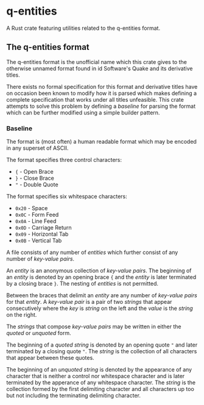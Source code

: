 # q-entities
A Rust crate featuring utilities related to the q-entities format.

## The q-entities format
The q-entities format is the unofficial name which this crate gives to the otherwise unnamed format found in id Software's Quake and its derivative titles.

There exists no formal specification for this format and derivative titles have on occasion been known to modify how it is parsed which makes defining a complete specification that works under all titles unfeasible.
This crate attempts to solve this problem by defining a _baseline_ for parsing the format which can be further modified using a simple builder pattern.

### Baseline
The format is (most often) a human readable format which may be encoded in any superset of ASCII.

The format specifies three control characters:
* `{` - Open Brace
* `}` - Close Brace
* `"` - Double Quote

The format specifies six whitespace characters:
* `0x20` - Space
* `0x0C` - Form Feed
* `0x0A` - Line Feed
* `0x0D` - Carriage Return
* `0x09` - Horizontal Tab
* `0x0B` - Vertical Tab

A file consists of any number of _entities_ which further consist of any number of _key-value pairs_.

An _entity_ is an anonymous collection of _key-value pairs_. The beginning of an _entity_ is denoted by an opening brace `{` and the _entity_ is later terminated by a closing brace `}`. The nesting of _entities_ is not permitted.

Between the braces that delimit an _entity_ are any number of _key-value pairs_ for that _entity_. A _key-value pair_ is a pair of two _strings_ that appear consecutively where the _key_ is _string_ on the left and the _value_ is the _string_ on the right.

The _strings_ that compose _key-value pairs_ may be written in either the _quoted_ or _unquoted_ form.

The beginning of a _quoted string_ is denoted by an opening quote `"` and later terminated by a closing quote `"`. The _string_ is the collection of all characters that appear between these quotes.

The beginning of an _unquoted string_ is denoted by the appearance of any character that is neither a control nor whitespace character and is later terminated by the apperance of any whitespace character. The _string_ is the collection formed by the first delimiting character and all characters up too but not including the terminating delimiting character.
